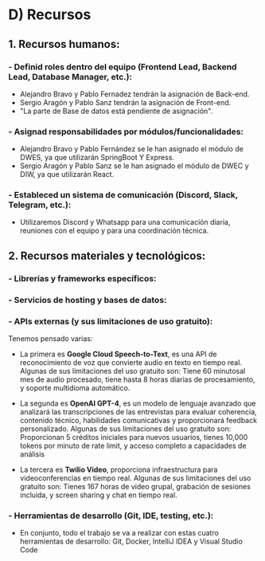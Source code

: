 # D) Recursos

## 1. Recursos humanos:

### - Definid roles dentro del equipo (Frontend Lead, Backend Lead, Database Manager, etc.):
* Alejandro Bravo y Pablo Fernadez tendrán la asignación de Back-end.
* Sergio Aragón y  Pablo Sanz tendrán la asignación de Front-end.
* "La parte de Base de datos está pendiente de asignación".

### - Asignad responsabilidades por módulos/funcionalidades:
* Alejandro Bravo y Pablo Fernández se le han asignado el módulo de DWES, ya que utilizarán SpringBoot Y Express.
* Sergio Aragón y Pablo Sanz se le han asignado el módulo de DWEC y DIW, ya que utilizarán React.

### - Estableced un sistema de comunicación (Discord, Slack, Telegram, etc.):
* Utilizaremos Discord y Whatsapp para una comunicación diaria, reuniones con el equipo y para una coordinación técnica.


## 2. Recursos materiales y tecnológicos:

### - Librerías y frameworks específicos:


### - Servicios de hosting y bases de datos:


### - APIs externas (y sus limitaciones de uso gratuito):
Tenemos pensado varias:
- La primera es **Google Cloud Speech-to-Text**, es una API de reconocimiento de voz que convierte audio en texto en tiempo real.
Algunas de sus limitaciones del uso gratuito son: Tiene 60 minutosal mes de audio procesado, tiene hasta 8 horas diarias de procesamiento, y soporte multidioma automático.

- La segunda es **OpenAI GPT-4**, es un modelo de lenguaje avanzado que analizará las transcripciones de las entrevistas para evaluar coherencia, contenido técnico, habilidades comunicativas y proporcionará feedback personalizado.
Algunas de sus limitaciones del uso gratuito son: Proporcionan 5 créditos iniciales para nuevos usuarios, tienes 10,000 tokens por minuto de rate limit, y acceso completo a capacidades de análisis

- La tercera es **Twilio Video**, proporciona infraestructura para videoconferencias en tiempo real.
Algunas de sus limitaciones del uso gratuito son: Tienes 167 horas de video grupal, grabación de sesiones incluida, y 
screen sharing y chat en tiempo real.


### - Herramientas de desarrollo (Git, IDE, testing, etc.):
* En conjunto, todo el trabajo se va a realizar con estas cuatro herramientas de desarrollo:
Git, Docker, IntelliJ IDEA y Visual Studio Code



